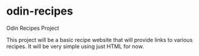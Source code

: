 # odin-recipes
Odin Recipes Project

This project will be a basic recipe website that will provide links to various recipes. It will be very simple using just HTML for now. 